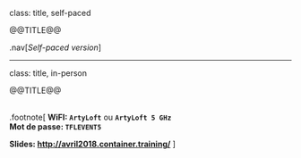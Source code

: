 class: title, self-paced

@@TITLE@@

.nav[*Self-paced version*]

---

class: title, in-person

@@TITLE@@<br/></br>

.footnote[
**WiFI: `ArtyLoft`** ou **`ArtyLoft 5 GHz`**
<br/>
**Mot de passe: `TFLEVENT5`**

**Slides: http://avril2018.container.training/**
]

